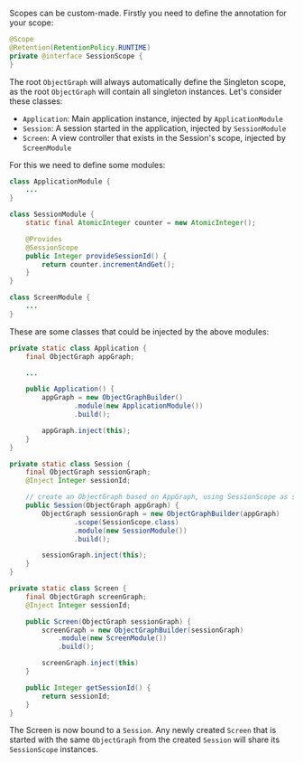 
Scopes can be custom-made. Firstly you need to define the annotation for your scope:
```java
@Scope
@Retention(RetentionPolicy.RUNTIME)
private @interface SessionScope {
}
```

The root `ObjectGraph` will always automatically define the Singleton scope, as the root
`ObjectGraph` will contain all singleton instances. Let's consider these classes:

- `Application`: Main application instance, injected by `ApplicationModule`
- `Session`: A session started in the application, injected by `SessionModule`
- `Screen`: A view controller that exists in the Session's scope, injected by `ScreenModule`

For this we need to define some modules:

```java
class ApplicationModule {
    ...
}

class SessionModule {
    static final AtomicInteger counter = new AtomicInteger();

    @Provides
    @SessionScope
    public Integer provideSessionId() {
        return counter.incrementAndGet();
    }
}

class ScreenModule {
    ...
}
```

These are some classes that could be injected by the above modules:

```java
private static class Application {
    final ObjectGraph appGraph;

    ...

    public Application() {
        appGraph = new ObjectGraphBuilder()
                .module(new ApplicationModule())
                .build();

        appGraph.inject(this);
    }
}

private static class Session {
    final ObjectGraph sessionGraph;
    @Inject Integer sessionId;

    // create an ObjectGraph based on AppGraph, using SessionScope as scope
    public Session(ObjectGraph appGraph) {
        ObjectGraph sessionGraph = new ObjectGraphBuilder(appGraph)
                .scope(SessionScope.class)
                .module(new SessionModule())
                .build();

        sessionGraph.inject(this);
    }
}

private static class Screen {
    final ObjectGraph screenGraph;
    @Inject Integer sessionId;

    public Screen(ObjectGraph sessionGraph) {
        screenGraph = new ObjectGraphBuilder(sessionGraph)
            .module(new ScreenModule())
            .build();

        screenGraph.inject(this)
    }

    public Integer getSessionId() {
        return sessionId;
    }
}
```

The Screen is now bound to a `Session`. Any newly created `Screen` that is started with the same `ObjectGraph` from the created `Session` will share its `SessionScope` instances.

